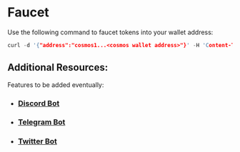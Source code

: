 # Faucet

Use the following command to faucet tokens into your wallet address:

```c
curl -d '{"address":"cosmos1...<cosmos wallet address>"}' -H 'Content-Type: application/json' https://api.testnet.assetmantle.one/faucet/faucetRequest
```

## Additional Resources:
Features to be added eventually:
- ### [Discord Bot](https://github.com/CosmosContracts/cosmos-discord-faucet)
- ### [Telegram Bot]()
- ### [Twitter Bot](https://github.com/mesg-foundation/explorer/blob/93a1aa9ee00a33884ea46cb2b85d0efed79a6e05/api/tendermint/index.js#L49)